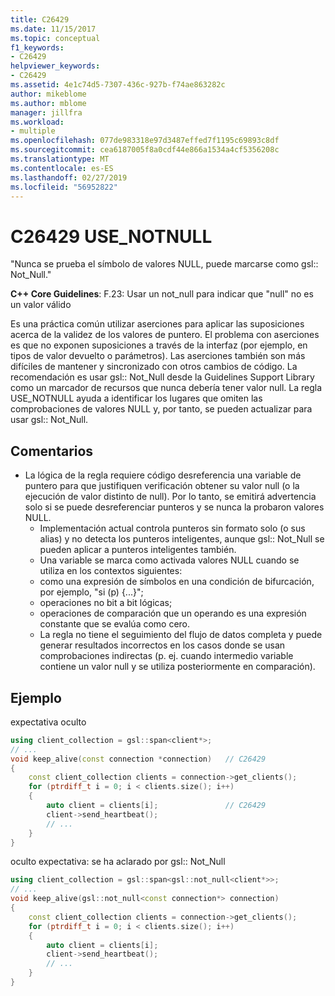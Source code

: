 ```yaml
---
title: C26429
ms.date: 11/15/2017
ms.topic: conceptual
f1_keywords:
- C26429
helpviewer_keywords:
- C26429
ms.assetid: 4e1c74d5-7307-436c-927b-f74ae863282c
author: mikeblome
ms.author: mblome
manager: jillfra
ms.workload:
- multiple
ms.openlocfilehash: 077de983318e97d3487effed7f1195c69893c8df
ms.sourcegitcommit: cea6187005f8a0cdf44e866a1534a4cf5356208c
ms.translationtype: MT
ms.contentlocale: es-ES
ms.lasthandoff: 02/27/2019
ms.locfileid: "56952822"
---
```

# <a name="c26429-usenotnull"></a>C26429 USE_NOTNULL

"Nunca se prueba el símbolo de valores NULL, puede marcarse como gsl:: Not_Null."

**C++ Core Guidelines**: F.23: Usar un not_null<T> para indicar que "null" no es un valor válido

Es una práctica común utilizar aserciones para aplicar las suposiciones acerca de la validez de los valores de puntero. El problema con aserciones es que no exponen suposiciones a través de la interfaz (por ejemplo, en tipos de valor devuelto o parámetros). Las aserciones también son más difíciles de mantener y sincronizado con otros cambios de código. La recomendación es usar gsl:: Not_Null desde la Guidelines Support Library como un marcador de recursos que nunca debería tener valor null. La regla USE_NOTNULL ayuda a identificar los lugares que omiten las comprobaciones de valores NULL y, por tanto, se pueden actualizar para usar gsl:: Not_Null.

## <a name="remarks"></a>Comentarios

- La lógica de la regla requiere código desreferencia una variable de puntero para que justifiquen verificación obtener su valor null (o la ejecución de valor distinto de null). Por lo tanto, se emitirá advertencia solo si se puede desreferenciar punteros y se nunca la probaron valores NULL.
  - Implementación actual controla punteros sin formato solo (o sus alias) y no detecta los punteros inteligentes, aunque gsl:: Not_Null se pueden aplicar a punteros inteligentes también.
  - Una variable se marca como activada valores NULL cuando se utiliza en los contextos siguientes:
  - como una expresión de símbolos en una condición de bifurcación, por ejemplo, "si (p) {...}";
  - operaciones no bit a bit lógicas;
  - operaciones de comparación que un operando es una expresión constante que se evalúa como cero.
  - La regla no tiene el seguimiento del flujo de datos completa y puede generar resultados incorrectos en los casos donde se usan comprobaciones indirectas (p. ej. cuando intermedio variable contiene un valor null y se utiliza posteriormente en comparación).

## <a name="example"></a>Ejemplo

expectativa oculto

```cpp
using client_collection = gsl::span<client*>;
// ...
void keep_alive(const connection *connection)   // C26429
{
    const client_collection clients = connection->get_clients();
    for (ptrdiff_t i = 0; i < clients.size(); i++)
    {
        auto client = clients[i];               // C26429
        client->send_heartbeat();
        // ...
    }
}
```

oculto expectativa: se ha aclarado por gsl:: Not_Null

```cpp
using client_collection = gsl::span<gsl::not_null<client*>>;
// ...
void keep_alive(gsl::not_null<const connection*> connection)
{
    const client_collection clients = connection->get_clients();
    for (ptrdiff_t i = 0; i < clients.size(); i++)
    {
        auto client = clients[i];
        client->send_heartbeat();
        // ...
    }
}
```
